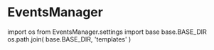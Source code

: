 # EventsManager


import os
from EventsManager.settings import base
base.BASE_DIR
os.path.join( base.BASE_DIR, 'templates' )